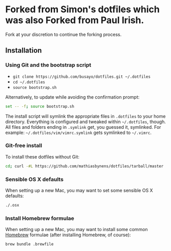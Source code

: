 # Forked from Simon's dotfiles which was also Forked from Paul Irish.

Fork at your discretion to continue the forking process. 

## Installation

### Using Git and the bootstrap script

- `git clone https://github.com/busayo/dotfiles.git ~/.dotfiles`
- `cd ~/.dotfiles`
- `source bootstrap.sh`

Alternatively, to update while avoiding the confirmation prompt:

```bash
set -- -f; source bootstrap.sh
```

The install script will symlink the appropriate files in `.dotfiles` to your
home directory. Everything is configured and tweaked within `~/.dotfiles`,
though. All files and folders ending in `.symlink` get, you guessed it,
symlinked. For example: `~/.dotfiles/vim/vimrc.symlink` gets symlinked to
`~/.vimrc`.

### Git-free install

To install these dotfiles without Git:

```bash
cd; curl -#L https://github.com/mathiasbynens/dotfiles/tarball/master | tar -xzv --strip-components 1 
```

### Sensible OS X defaults

When setting up a new Mac, you may want to set some sensible OS X defaults:

```bash
./.osx
```

### Install Homebrew formulae

When setting up a new Mac, you may want to install some common [Homebrew](http://brew.sh/) formulae (after installing Homebrew, of course):

```bash
brew bundle .brewfile
```

